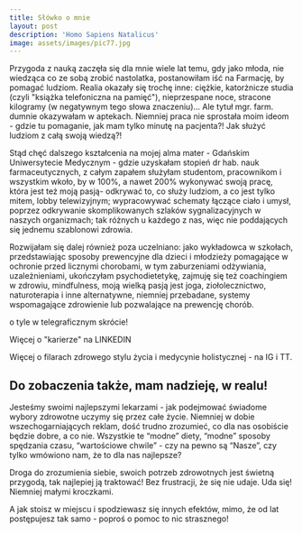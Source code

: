 ```yaml
---
title: Słówko o mnie
layout: post
description: 'Homo Sapiens Natalicus'
image: assets/images/pic77.jpg
---
```


Przygoda z nauką zaczęła się dla mnie wiele lat temu, gdy jako młoda, nie wiedząca co ze sobą zrobić nastolatka, postanowiłam iść na Farmację, by pomagać ludziom. Realia okazały się trochę inne: ciężkie, katorżnicze studia (czyli "książka telefoniczna na pamięć"), nieprzespane noce, stracone kilogramy (w negatywnym tego słowa znaczeniu)... Ale tytuł mgr. farm. dumnie okazywałam w aptekach. Niemniej praca nie sprostała moim ideom - gdzie tu pomaganie, jak mam tylko minutę na pacjenta?! Jak służyć ludziom z całą swoją wiedzą?!

Stąd chęć dalszego kształcenia na mojej alma mater - Gdańskim Uniwersytecie Medycznym - gdzie uzyskałam stopień dr hab. nauk farmaceutycznych, z całym zapałem służyłam studentom, pracownikom i wszystkim wkoło, by w 100%, a nawet 200% wykonywać swoją pracę, która jest też moją pasją- odkrywać to, co służy ludziom, a co jest tylko mitem, lobby telewizyjnym; wypracowywać schematy łączące ciało i umysł, poprzez odkrywanie skomplikowanych szlaków sygnalizacyjnych w naszych organizmach; tak różnych u każdego z nas, więc nie poddających się jednemu szablonowi zdrowia.

Rozwijałam się dalej również poza uczelniano: jako wykładowca w szkołach, przedstawiając sposoby prewencyjne dla dzieci i młodzieży pomagające w ochronie przed licznymi chorobami, w tym zaburzeniami odżywiania, uzależnieniami, ukończyłam psychodietetykę, zajmuję się też coachingiem w zdrowiu, mindfulness, moją wielką pasją jest joga, ziołolecznictwo, naturoterapia i inne alternatywne, niemniej przebadane, systemy wspomagające zdrowienie lub pozwalające na prewencję chorób.

o tyle w telegraficznym skrócie!

Więcej o "karierze" na LINKEDIN 

Więcej o filarach zdrowego stylu życia i medycynie holistycznej - na IG i TT.

<h2>Do zobaczenia także, mam nadzieję, w realu!</h2>

Jesteśmy swoimi najlepszymi lekarzami - jak podejmować świadome wybory zdrowotne uczymy się przez całe życie. Niemniej w dobie wszechogarniających reklam, dość trudno zrozumieć, co dla nas osobiście będzie dobre, a co nie. Wszystkie te “modne” diety, “modne” sposoby spędzania czasu, “wartościowe chwile” - czy na pewno są “Nasze”, czy tylko wmówiono nam, że to dla nas najlepsze?

Droga do zrozumienia siebie, swoich potrzeb zdrowotnych jest świetną przygodą, tak najlepiej ją traktować! Bez frustracji, że się nie udaje. Uda się! Niemniej małymi kroczkami.

A jak stoisz w miejscu i spodziewasz się innych efektów, mimo, że od lat postępujesz tak samo - poproś o pomoc to nic strasznego!




